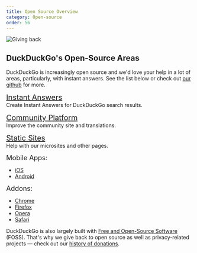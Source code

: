 ```yaml
---
title: Open Source Overview
category: Open-source
order: 56
---
```


<img alt="Giving back" src="{{ site.baseurl }}/images/21c07cef6e61cf10afd25b0829284aaa.jpg" />
<h2>DuckDuckGo's Open-Source Areas</h2>

<p>
    DuckDuckGo is increasingly open source and we'd love your help in a lot of
    areas, particularly, with instant answers. See the list below or check out
    <a href="https://github.com/duckduckgo">our github</a> for more.
</p>

<p>
    <a href="http://duckduckhack.com/" style="font-size: 20px; display:block;">Instant Answers</a>
    Create Instant Answers for DuckDuckGo search results.
</p>

<p>
    <a href="https://github.com/duckduckgo/community-platform" style="font-size: 20px; display:block;">Community Platform</a>
    Improve the community site and translations.
</p>


<p>
    <a href="https://github.com/duckduckgo/duckduckgo-publisher" style="font-size: 20px; display:block;">Static Sites</a>
    Help with our microsites and other pages.
</p>

<p>
    <span style="font-size: 18px;">Mobile Apps:</span>
</p>
<ul>
    <li><a href="https://github.com/duckduckgo/ios">iOS</a></li>
    <li><a href="https://github.com/duckduckgo/android">Android</a></li>
</ul>
<p>
    <span style="font-size:18px;">Addons:</span>
</p>
<ul>
    <li>
        <a href="https://github.com/duckduckgo/chrome-zeroclickinfo">Chrome</a>
    </li>
    <li>
        <a href="https://github.com/duckduckgo/firefox-zeroclickinfo">Firefox</a>
    </li>
    <li><a href="https://github.com/duckduckgo/opera-zeroclickinfo">Opera</a></li>
    <li>
        <a href="https://github.com/duckduckgo/safari-zeroclickinfo">Safari</a>
    </li>
</ul>
<p>
    DuckDuckGo is also largely built with
    <a href="/company/architecture">Free and Open-Source Software</a>
    (FOSS). That's why we give back to open source as well as privacy-related
    projects — check out our
    <a href="https://duckduckgo.com/donations">history of donations</a>.
</p>
